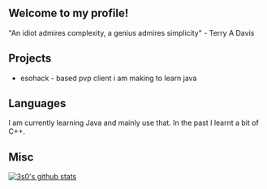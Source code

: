 ## Welcome to my profile!
<!--##### Feel free to make pull requests on any of my repos - I am always open to improvements and feedback!-->
"An idiot admires complexity, a genius admires simplicity" - Terry A Davis

## Projects
* esohack - based pvp client i am making to learn java

## Languages
I am currently learning Java and mainly use that. In the past I learnt a bit of C++.


## Misc
[![3s0's github stats](https://github-readme-stats.vercel.app/api?username=3s0&count_private=true&theme=dracula)](https://github.com/anuraghazra/github-readme-stats)
